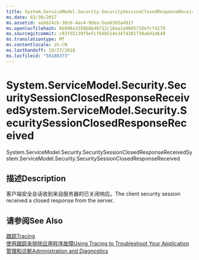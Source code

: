 ```yaml
---
title: System.ServiceModel.Security.SecuritySessionClosedResponseReceived
ms.date: 03/30/2017
ms.assetid: aab624cb-30c6-4ac4-9dea-5ea03b5a4917
ms.openlocfilehash: bb998a3356b8b46712c18aa1e9885710e7cfd170
ms.sourcegitcommit: c93fd5139f9efcf6db514e3474301738a6d1d649
ms.translationtype: MT
ms.contentlocale: zh-CN
ms.lasthandoff: 10/27/2018
ms.locfileid: "50188373"
---
```

# <a name="systemservicemodelsecuritysecuritysessionclosedresponsereceived"></a><span data-ttu-id="8ff7d-102">System.ServiceModel.Security.SecuritySessionClosedResponseReceived</span><span class="sxs-lookup"><span data-stu-id="8ff7d-102">System.ServiceModel.Security.SecuritySessionClosedResponseReceived</span></span>
<span data-ttu-id="8ff7d-103">System.ServiceModel.Security.SecuritySessionClosedResponseReceived</span><span class="sxs-lookup"><span data-stu-id="8ff7d-103">System.ServiceModel.Security.SecuritySessionClosedResponseReceived</span></span>  
  
## <a name="description"></a><span data-ttu-id="8ff7d-104">描述</span><span class="sxs-lookup"><span data-stu-id="8ff7d-104">Description</span></span>  
 <span data-ttu-id="8ff7d-105">客户端安全会话收到来自服务器的已关闭响应。</span><span class="sxs-lookup"><span data-stu-id="8ff7d-105">The client security session received a closed response from the server.</span></span>  
  
## <a name="see-also"></a><span data-ttu-id="8ff7d-106">请参阅</span><span class="sxs-lookup"><span data-stu-id="8ff7d-106">See Also</span></span>  
 [<span data-ttu-id="8ff7d-107">跟踪</span><span class="sxs-lookup"><span data-stu-id="8ff7d-107">Tracing</span></span>](../../../../../docs/framework/wcf/diagnostics/tracing/index.md)  
 [<span data-ttu-id="8ff7d-108">使用跟踪来排除应用程序故障</span><span class="sxs-lookup"><span data-stu-id="8ff7d-108">Using Tracing to Troubleshoot Your Application</span></span>](../../../../../docs/framework/wcf/diagnostics/tracing/using-tracing-to-troubleshoot-your-application.md)  
 [<span data-ttu-id="8ff7d-109">管理和诊断</span><span class="sxs-lookup"><span data-stu-id="8ff7d-109">Administration and Diagnostics</span></span>](../../../../../docs/framework/wcf/diagnostics/index.md)
